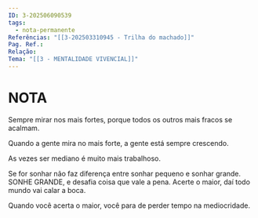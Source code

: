 ```yaml
---
ID: 3-202506090539
tags:
  - nota-permanente
Referências: "[[3-202503310945 - Trilha do machado]]"
Pag. Ref.: 
Relação: 
Tema: "[[3 - MENTALIDADE VIVENCIAL]]"
---
```

# NOTA 

Sempre mirar nos mais fortes, porque todos os outros mais fracos se acalmam.

Quando a gente mira no mais forte, a gente está sempre crescendo.

As vezes ser mediano é muito mais trabalhoso.

Se for sonhar não faz diferença entre sonhar pequeno e sonhar grande. SONHE GRANDE, e desafia coisa que vale a pena. Acerte o maior, daí todo mundo vai calar a boca.

Quando você acerta o maior, você para de perder tempo na mediocridade.

